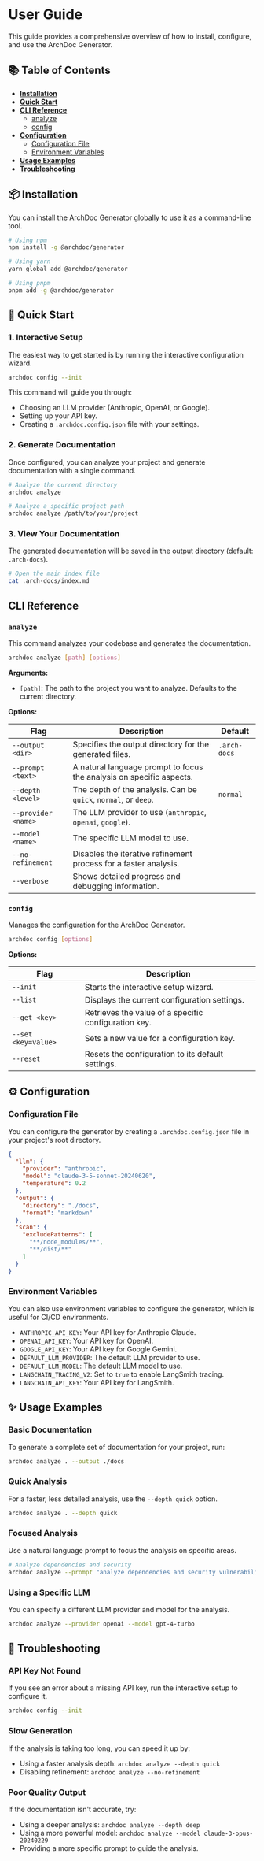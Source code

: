 # User Guide

This guide provides a comprehensive overview of how to install, configure, and use the ArchDoc Generator.

## 📚 Table of Contents

- [**Installation**](#-installation)
- [**Quick Start**](#-quick-start)
- [**CLI Reference**](#-cli-reference)
  - [analyze](#analyze)
  - [config](#config)
- [**Configuration**](#-configuration)
  - [Configuration File](#configuration-file)
  - [Environment Variables](#environment-variables)
- [**Usage Examples**](#-usage-examples)
- [**Troubleshooting**](#-troubleshooting)

## 📦 Installation

You can install the ArchDoc Generator globally to use it as a command-line tool.

```bash
# Using npm
npm install -g @archdoc/generator

# Using yarn
yarn global add @archdoc/generator

# Using pnpm
pnpm add -g @archdoc/generator
```

## 🚀 Quick Start

### 1. Interactive Setup

The easiest way to get started is by running the interactive configuration wizard.

```bash
archdoc config --init
```

This command will guide you through:
- Choosing an LLM provider (Anthropic, OpenAI, or Google).
- Setting up your API key.
- Creating a `.archdoc.config.json` file with your settings.

### 2. Generate Documentation

Once configured, you can analyze your project and generate documentation with a single command.

```bash
# Analyze the current directory
archdoc analyze

# Analyze a specific project path
archdoc analyze /path/to/your/project
```

### 3. View Your Documentation

The generated documentation will be saved in the output directory (default: `.arch-docs`).

```bash
# Open the main index file
cat .arch-docs/index.md
```

##  CLI Reference

### `analyze`

This command analyzes your codebase and generates the documentation.

```bash
archdoc analyze [path] [options]
```

**Arguments:**
- `[path]`: The path to the project you want to analyze. Defaults to the current directory.

**Options:**

| Flag | Description | Default |
|---|---|---|
| `--output <dir>` | Specifies the output directory for the generated files. | `.arch-docs` |
| `--prompt <text>` | A natural language prompt to focus the analysis on specific aspects. | |
| `--depth <level>` | The depth of the analysis. Can be `quick`, `normal`, or `deep`. | `normal` |
| `--provider <name>` | The LLM provider to use (`anthropic`, `openai`, `google`). | |
| `--model <name>` | The specific LLM model to use. | |
| `--no-refinement` | Disables the iterative refinement process for a faster analysis. | |
| `--verbose` | Shows detailed progress and debugging information. | |

### `config`

Manages the configuration for the ArchDoc Generator.

```bash
archdoc config [options]
```

**Options:**

| Flag | Description |
|---|---|
| `--init` | Starts the interactive setup wizard. |
| `--list` | Displays the current configuration settings. |
| `--get <key>` | Retrieves the value of a specific configuration key. |
| `--set <key=value>` | Sets a new value for a configuration key. |
| `--reset` | Resets the configuration to its default settings. |

## ⚙️ Configuration

### Configuration File

You can configure the generator by creating a `.archdoc.config.json` file in your project's root directory.

```json
{
  "llm": {
    "provider": "anthropic",
    "model": "claude-3-5-sonnet-20240620",
    "temperature": 0.2
  },
  "output": {
    "directory": "./docs",
    "format": "markdown"
  },
  "scan": {
    "excludePatterns": [
      "**/node_modules/**",
      "**/dist/**"
    ]
  }
}
```

### Environment Variables

You can also use environment variables to configure the generator, which is useful for CI/CD environments.

- `ANTHROPIC_API_KEY`: Your API key for Anthropic Claude.
- `OPENAI_API_KEY`: Your API key for OpenAI.
- `GOOGLE_API_KEY`: Your API key for Google Gemini.
- `DEFAULT_LLM_PROVIDER`: The default LLM provider to use.
- `DEFAULT_LLM_MODEL`: The default LLM model to use.
- `LANGCHAIN_TRACING_V2`: Set to `true` to enable LangSmith tracing.
- `LANGCHAIN_API_KEY`: Your API key for LangSmith.

## ✨ Usage Examples

### Basic Documentation

To generate a complete set of documentation for your project, run:

```bash
archdoc analyze . --output ./docs
```

### Quick Analysis

For a faster, less detailed analysis, use the `--depth quick` option.

```bash
archdoc analyze . --depth quick
```

### Focused Analysis

Use a natural language prompt to focus the analysis on specific areas.

```bash
# Analyze dependencies and security
archdoc analyze --prompt "analyze dependencies and security vulnerabilities"
```

### Using a Specific LLM

You can specify a different LLM provider and model for the analysis.

```bash
archdoc analyze --provider openai --model gpt-4-turbo
```

## 🚨 Troubleshooting

### API Key Not Found

If you see an error about a missing API key, run the interactive setup to configure it.

```bash
archdoc config --init
```

### Slow Generation

If the analysis is taking too long, you can speed it up by:
- Using a faster analysis depth: `archdoc analyze --depth quick`
- Disabling refinement: `archdoc analyze --no-refinement`

### Poor Quality Output

If the documentation isn't accurate, try:
- Using a deeper analysis: `archdoc analyze --depth deep`
- Using a more powerful model: `archdoc analyze --model claude-3-opus-20240229`
- Providing a more specific prompt to guide the analysis.
